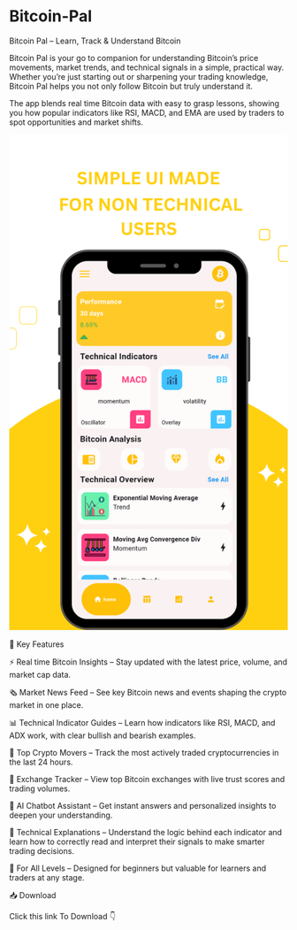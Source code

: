 # Bitcoin-Pal
Bitcoin Pal – Learn, Track &amp; Understand Bitcoin


Bitcoin Pal is your go to companion for understanding Bitcoin’s price movements, market trends, and technical signals in a simple, practical way. Whether you’re just starting out or sharpening your trading knowledge, Bitcoin Pal helps you not only follow Bitcoin but truly understand it.

The app blends real time Bitcoin data with easy to grasp lessons, showing you how popular indicators like RSI, MACD, and EMA are used by traders to spot opportunities and market shifts.

![banner](https://github.com/kevinerh/Bitcoin-Pal/blob/main/btc1.png)

🌟 Key Features

⚡ Real time Bitcoin Insights – Stay updated with the latest price, volume, and market cap data.

🗞️ Market News Feed – See key Bitcoin news and events shaping the crypto market in one place.

📊 Technical Indicator Guides – Learn how indicators like RSI, MACD, and ADX work, with clear bullish and bearish examples.

🚀 Top Crypto Movers – Track the most actively traded cryptocurrencies in the last 24 hours.

🏦 Exchange Tracker – View top Bitcoin exchanges with live trust scores and trading volumes.

🤖 AI Chatbot Assistant – Get instant answers and personalized insights to deepen your understanding.

🧠 Technical Explanations – Understand the logic behind each indicator and learn how to correctly read and interpret their signals to make smarter trading decisions.

🎯 For All Levels – Designed for beginners but valuable for learners and traders at any stage.

📥 Download

Click this link To Download 👇
